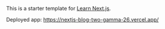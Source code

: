 This is a starter template for [Learn Next.js](https://nextjs.org/learn).

Deployed app: https://nextjs-blog-two-gamma-26.vercel.app/ 
